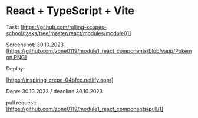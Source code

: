 # React + TypeScript + Vite


Task: [https://github.com/rolling-scopes-school/tasks/tree/master/react/modules/module01]

Screenshot: 30.10.2023
[https://github.com/zone0119/module1_react_components/blob/vapp/Pokemon.PNG]

Deploy: 

[https://inspiring-crepe-04bfcc.netlify.app/]


Done: 30.10.2023 / deadline 30.10.2023

pull request: [https://github.com/zone0119/module1_react_components/pull/1]
